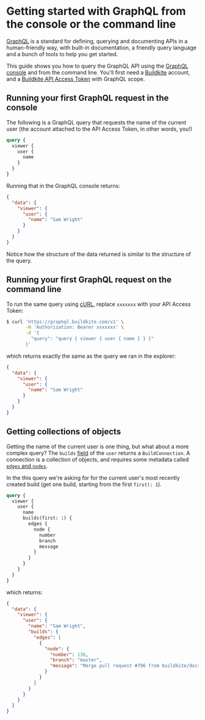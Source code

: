 # Getting started with GraphQL from the console or the command line

[GraphQL](http://graphql.org) is a standard for defining, querying and documenting APIs in a human-friendly way, with built-in documentation, a friendly query language and a bunch of tools to help you get started.

This guide shows you how to query the GraphQL API using the [GraphQL console](https://buildkite.com/user/graphql/console) and from the command line.
You'll first need a [Buildkite](https://buildkite.com/) account, and a [Buildkite API Access Token](https://buildkite.com/user/api-access-tokens/new) with GraphQL scope.


## Running your first GraphQL request in the console

The following is a GraphQL query that requests the name of the current user (the account attached to the API Access Token, in other words, you!)

```graphql
query {
  viewer {
    user {
      name
    }
  }
}
```

Running that in the GraphQL console returns:

```json
{
  "data": {
    "viewer": {
      "user": {
        "name": "Sam Wright"
      }
    }
  }
}
```

Notice how the structure of the data returned is similar to the structure of the query.

## Running your first GraphQL request on the command line

To run the same query using [cURL](https://curl.haxx.se), replace `xxxxxxx` with your API Access Token:

```sh
$ curl 'https://graphql.buildkite.com/v1' \
       -H 'Authorization: Bearer xxxxxxx' \
       -d '{
         "query": "query { viewer { user { name } } }"
       }'
```

which returns exactly the same as the query we ran in the explorer:

```json
{
  "data": {
    "viewer": {
      "user": {
        "name": "Sam Wright"
      }
    }
  }
}
```

## Getting collections of objects

Getting the name of the current user is one thing, but what about a more complex query?
The `builds` [field](https://buildkite.com/user/graphql/documentation/type/User) of the `user` returns a `BuildConnection`.
A connection is a collection of objects, and requires some metadata called [`edges` and `nodes`](https://graphql.org/learn/pagination/#pagination-and-edges).

In the this query we're asking for for the current user's most recently created build (get one build, starting from the first `first): 1`).

```graphql
query {
  viewer {
    user {
      name
      builds(first: 1) {
        edges {
          node {
            number
            branch
            message
          }
        }
      }
    }
  }
}
```

which returns:

```json
{
  "data": {
    "viewer": {
      "user": {
        "name": "Sam Wright",
        "builds": {
          "edges": [
            {
              "node": {
                "number": 136,
                "branch": "master",
                "message": "Merge pull request #796 from buildkite/docs\n\nImprove API docs"
              }
            }
          ]
        }
      }
    }
  }
}
```
